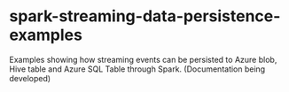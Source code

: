 # spark-streaming-data-persistence-examples
Examples showing how streaming events can be persisted to Azure blob, Hive table and Azure SQL Table through Spark.
(Documentation being developed)
